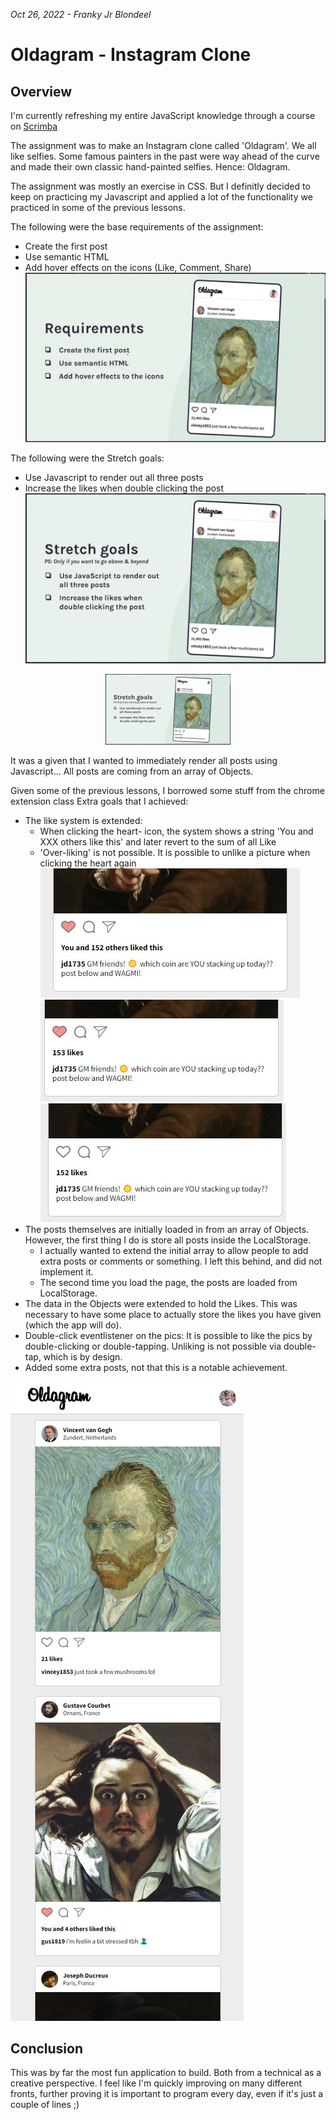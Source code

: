 *Oct 26, 2022 - Franky Jr Blondeel*


# Oldagram - Instagram Clone


## Overview

I'm currently refreshing my entire JavaScript knowledge through a course on [Scrimba](https://scrimba.com/allcourses)

The assignment was to make an Instagram clone called 'Oldagram'. We all like selfies. Some famous painters in the past were way ahead of the curve and made their own classic hand-painted selfies. Hence: Oldagram.

The assignment was mostly an exercise in CSS. But I definitly decided to keep on practicing my Javascript and applied a lot of the functionality we practiced in some of the previous lessons.

The following were the base requirements of the assignment:
* Create the first post
* Use semantic HTML
* Add hover effects on the icons (Like, Comment, Share)
![goals](https://github.com/MrFranksJr/MrFranksJr/blob/main/assets/oldagram/requirements.png)

The following were the Stretch goals:
* Use Javascript to render out all three posts
* Increase the likes when double clicking the post
![stretch goals](https://github.com/MrFranksJr/MrFranksJr/blob/main/assets/oldagram/stretch-goals.png)
<p align="center">
<img src="https://github.com/MrFranksJr/MrFranksJr/blob/main/assets/oldagram/stretch-goals.png" width="200px">
</p>


It was a given that I wanted to immediately render all posts using Javascript... All posts are coming from an array of Objects.

Given some of the previous lessons, I borrowed some stuff from the chrome extension class
Extra goals that I achieved:
* The like system is extended:
    - When clicking the heart- icon, the system shows a string 'You and XXX others like this' and later revert to the sum of all Like
    - 'Over-liking' is not possible. It is possible to unlike a picture when clicking the heart again
    ![Freshly liked](https://github.com/MrFranksJr/MrFranksJr/blob/main/assets/oldagram/like-system1.jpg)
    ![sum of likes](https://github.com/MrFranksJr/MrFranksJr/blob/main/assets/oldagram/like-system2.jpg)
    ![Unlike](https://github.com/MrFranksJr/MrFranksJr/blob/main/assets/oldagram/like-system3.jpg)
* The posts themselves are initially loaded in from an array of Objects. However, the first thing I do is store all posts inside the LocalStorage. 
    - I actually wanted to extend the initial array to allow people to add extra posts or comments or something. I left this behind, and did not implement it.
    - The second time you load the page, the posts are loaded from LocalStorage.
* The data in the Objects were extended to hold the Likes. This was necessary to have some place to actually store the likes you have given (which the app will do).
* Double-click eventlistener on the pics: It is possible to like the pics by double-clicking or double-tapping. Unliking is not possible via double-tap, which is by design.
* Added some extra posts, not that this is a notable achievement.

![screenshot of the application](https://github.com/MrFranksJr/MrFranksJr/blob/main/assets/oldagram/app_screen.jpg)



## Conclusion

This was by far the most fun application to build. Both from a technical as a creative perspective. I feel like I'm quickly improving on many different fronts, further proving it is important to program every day, even if it's just a couple of lines ;)